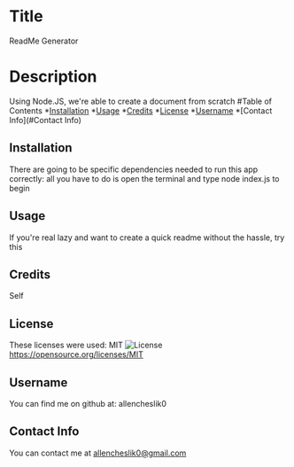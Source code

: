 
# Title 
ReadMe Generator

# Description
Using Node.JS, we're able to create a document from scratch
#Table of Contents
*[Installation](#Installation)
*[Usage](#Usage)
*[Credits](#Credits)
*[License](#License)
*[Username](#Username)
*[Contact Info](#Contact Info)

## Installation
There are going to be specific dependencies needed to run this app correctly: all you have to do is open the terminal and type node index.js to begin
## Usage
If you're real lazy and want to create a quick readme without the hassle, try this
## Credits
Self
## License
These licenses were used:  MIT
![License](https://img.shields.io/badge/License.svg)
https://opensource.org/licenses/MIT
## Username
You can find me on github at: allencheslik0
## Contact Info
You can contact me at allencheslik0@gmail.com


